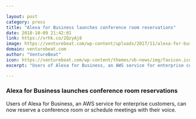 ```yaml
---

layout: post
category: press
title: "Alexa for Business launches conference room reservations"
date: 2018-10-09 21:42:01
link: https://vrhk.co/2QzyAj8
image: https://venturebeat.com/wp-content/uploads/2017/11/alexa-for-business.png?fit=1200%2C666&strip=all
domain: venturebeat.com
author: "VentureBeat"
icon: https://venturebeat.com/wp-content/themes/vb-news/img/favicon.ico
excerpt: "Users of Alexa for Business, an AWS service for enterprise customers, can now reserve a conference room or schedule meetings with their voice."

---
```


### Alexa for Business launches conference room reservations

Users of Alexa for Business, an AWS service for enterprise customers, can now reserve a conference room or schedule meetings with their voice.